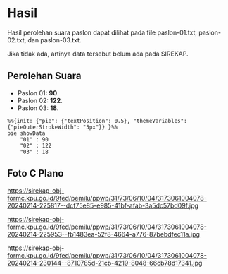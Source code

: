 # Hasil

Hasil perolehan suara paslon dapat dilihat pada file paslon-01.txt, paslon-02.txt, dan paslon-03.txt.

Jika tidak ada, artinya data tersebut belum ada pada SIREKAP.

## Perolehan Suara

 * Paslon 01: **90**.
 * Paslon 02: **122**.
 * Paslon 03: **18**.

```mermaid
%%{init: {"pie": {"textPosition": 0.5}, "themeVariables": {"pieOuterStrokeWidth": "5px"}} }%%
pie showData
    "01" : 90
    "02" : 122
    "03" : 18
```
## Foto C Plano

https://sirekap-obj-formc.kpu.go.id/9fed/pemilu/ppwp/31/73/06/10/04/3173061004078-20240214-225817--dcf75e85-e985-41bf-afab-3a5dc57bd09f.jpg

https://sirekap-obj-formc.kpu.go.id/9fed/pemilu/ppwp/31/73/06/10/04/3173061004078-20240214-225953--fb1483ea-52f8-4664-a776-87bebdfec11a.jpg

https://sirekap-obj-formc.kpu.go.id/9fed/pemilu/ppwp/31/73/06/10/04/3173061004078-20240214-230144--8710785d-21cb-4219-8048-66cb78d17341.jpg
